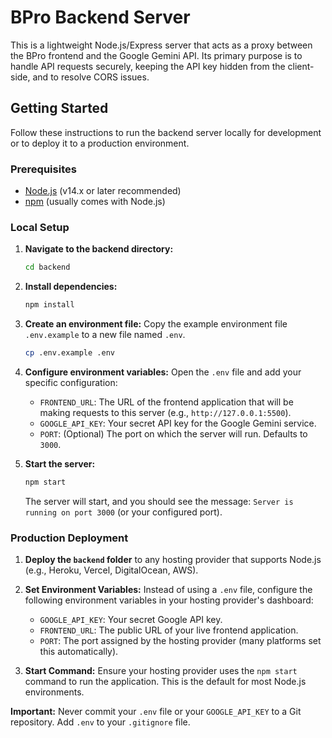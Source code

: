 # BPro Backend Server

This is a lightweight Node.js/Express server that acts as a proxy between the BPro frontend and the Google Gemini API. Its primary purpose is to handle API requests securely, keeping the API key hidden from the client-side, and to resolve CORS issues.

## Getting Started

Follow these instructions to run the backend server locally for development or to deploy it to a production environment.

### Prerequisites

- [Node.js](https://nodejs.org/) (v14.x or later recommended)
- [npm](https://www.npmjs.com/) (usually comes with Node.js)

### Local Setup

1.  **Navigate to the backend directory:**
    ```bash
    cd backend
    ```

2.  **Install dependencies:**
    ```bash
    npm install
    ```

3.  **Create an environment file:**
    Copy the example environment file `.env.example` to a new file named `.env`.
    ```bash
    cp .env.example .env
    ```

4.  **Configure environment variables:**
    Open the `.env` file and add your specific configuration:
    - `FRONTEND_URL`: The URL of the frontend application that will be making requests to this server (e.g., `http://127.0.0.1:5500`).
    - `GOOGLE_API_KEY`: Your secret API key for the Google Gemini service.
    - `PORT`: (Optional) The port on which the server will run. Defaults to `3000`.

5.  **Start the server:**
    ```bash
    npm start
    ```
    The server will start, and you should see the message: `Server is running on port 3000` (or your configured port).

### Production Deployment

1.  **Deploy the `backend` folder** to any hosting provider that supports Node.js (e.g., Heroku, Vercel, DigitalOcean, AWS).

2.  **Set Environment Variables:**
    Instead of using a `.env` file, configure the following environment variables in your hosting provider's dashboard:
    - `GOOGLE_API_KEY`: Your secret Google API key.
    - `FRONTEND_URL`: The public URL of your live frontend application.
    - `PORT`: The port assigned by the hosting provider (many platforms set this automatically).

3.  **Start Command:**
    Ensure your hosting provider uses the `npm start` command to run the application. This is the default for most Node.js environments.

**Important:** Never commit your `.env` file or your `GOOGLE_API_KEY` to a Git repository. Add `.env` to your `.gitignore` file.
